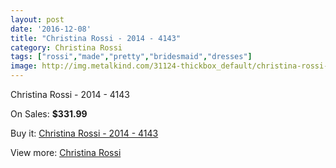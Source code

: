 ```yaml
---
layout: post
date: '2016-12-08'
title: "Christina Rossi - 2014 - 4143"
category: Christina Rossi
tags: ["rossi","made","pretty","bridesmaid","dresses"]
image: http://img.metalkind.com/31124-thickbox_default/christina-rossi-2014-4143.jpg
---
```

Christina Rossi - 2014 - 4143

On Sales: **$331.99**
<a href="https://www.metalkind.com/en/christina-rossi/10907-christina-rossi-2014-4143.html"><amp-img layout="responsive" width="600" height="600" src="//img.metalkind.com/31124-thickbox_default/christina-rossi-2014-4143.jpg" alt="Christina Rossi - 2014 - 4143 0" /></a>

Buy it: [Christina Rossi - 2014 - 4143](https://www.metalkind.com/en/christina-rossi/10907-christina-rossi-2014-4143.html "Christina Rossi - 2014 - 4143")

View more: [Christina Rossi](https://www.metalkind.com/en/129-christina-rossi "Christina Rossi")